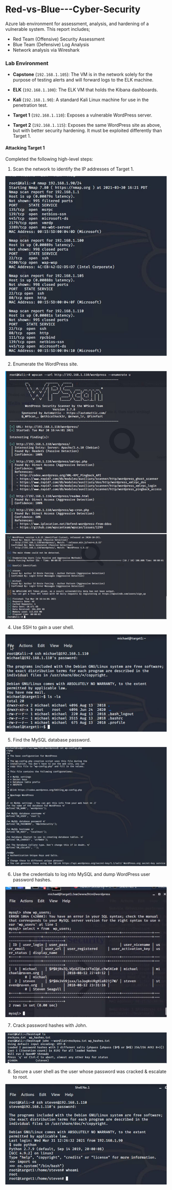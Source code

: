 # Red-vs-Blue---Cyber-Security

Azure lab environment  for assessment, analysis, and hardening of a vulnerable system.
This report includes;
   - Red Team (Offensive) Security Assessment
   - Blue Team (Defensive) Log Analysis
   - Network analysis via Wireshark

### Lab Environment 

- **Capstone** (`192.168.1.105`): The VM is in the network solely for the purpose of testing alerts and will forward logs to the ELK machine. 
  
- **ELK** (`192.168.1.100`): The ELK VM that holds the Kibana dashboards.

- **Kali** (`192.168.1.90`): A standard Kali Linux machine for use in the penetration test. 
  
- **Target 1** (`192.168.1.110`): Exposes a vulnerable WordPress server.

- **Target 2** (`192.168.1.115`): Exposes the same WordPress site as above, but with better security hardening. It must be exploited differently than Target 1.

#### Attacking Target 1

Completed the following high-level steps:
1. Scan the network to identify the IP addresses of Target 1.

![](Images/nmap%20scan1.JPG)

2. Enumerate the WordPress site.

![](Images/wp%20scan1.JPG)
![](Images/wpscan2.JPG)

4. Use SSH to gain a user shell.

![](Images/ssh%20michael.JPG)
   
5. Find the MySQL database password.

![](Images/mySQL%20database%20password.JPG)
     
6. Use the credentials to log into MySQL and dump WordPress user password hashes.

![](Images/show%20users.JPG)

7. Crack password hashes with John.

![](Images/steven%20password.JPG)
 
8. Secure a user shell as the user whose password was cracked & escalate to root.

![](Images/root%20access%20target%201.JPG)
